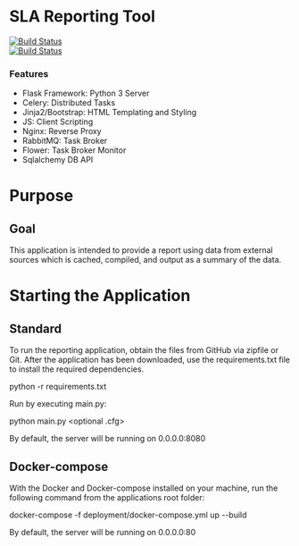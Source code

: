 # SLA Reporting Tool
[![Build Status](https://travis-ci.org/michaelscales88/python-reporting-app.svg?branch=master)](https://travis-ci.org/michaelscales88/mWreporting_final)<BR>
[![Build Status](https://travis-ci.org/michaelscales88/python-reporting-app.svg?branch=development)](https://travis-ci.org/michaelscales88/mWreporting_final)<BR>

### Features
- Flask Framework: Python 3 Server
- Celery: Distributed Tasks
- Jinja2/Bootstrap: HTML Templating and Styling
- JS: Client Scripting
- Nginx: Reverse Proxy
- RabbitMQ: Task Broker
- Flower: Task Broker Monitor
- Sqlalchemy DB API

# Purpose
## Goal
This application is intended to provide a report using data from external sources which is cached, compiled, and output as a summary of the data.
# Starting the Application

## Standard
To run the reporting application, obtain the files from GitHub via zipfile or Git.
After the application has been downloaded, use the requirements.txt file to install the required dependencies.

python -r requirements.txt

Run by executing main.py:

python main.py <optional .cfg>

By default, the server will be running on 0.0.0.0:8080

## Docker-compose
With the Docker and Docker-compose installed on your machine, run the following command from the applications root folder:

docker-compose -f deployment/docker-compose.yml up --build

By default, the server will be running on 0.0.0.0:80